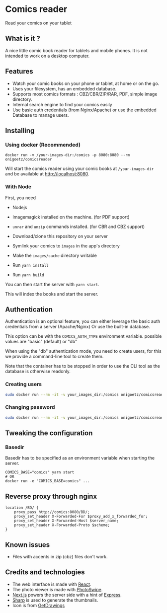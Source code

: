 # Comics reader
Read your comics on your tablet

## What is it ?
A nice little comic book reader for tablets and mobile phones.
It is not intended to work on a desktop computer.

## Features

- Watch your comic books on your phone or tablet, at home or on the go.
- Uses your filesystem, has an embedded database.
- Supports most comics formats : CBZ/CBR/ZIP/RAR, PDF, simple image directory.
- Internal search engine to find your comics easily
- Use basic auth credentials (from Nginx/Apache) or use the embedded Database to manage users.

## Installing

### Using docker (Recommended)

```
docker run -v /your-images-dir:/comics -p 8080:8080 --rm onigoetz/comicsreader
```

Will start the comics reader using your comic books at `/your-images-dir` and be available at [http://localhost:8080]().


### With Node

First, you need
- Nodejs
- Imagemagick installed on the machine. (for PDF support)
- `unrar` and `unzip` commands installed. (for CBR and CBZ support)

- Download/clone this repository on your server
- Symlink your comics to `images` in the app's directory
- Make the `images/cache` directory writable
- Run `yarn install`
- Run `yarn build`

You can then start the server with `yarn start`.

This will index the books and start the server.

## Authentication

Authentication is an optional feature, you can either leverage the basic auth credentials from a server (Apache/Nginx)
Or use the built-in database.

This option can be with the `COMICS_AUTH_TYPE` environment variable.
possible values are "basic" (default) or "db"

When using the "db" authentication mode, you need to create users, for this we provide a command-line tool to create them.

Note that the container has to be stopped in order to use the CLI tool as the database is otherwise readonly.

### Creating users

```bash
sudo docker run --rm -it -v your_images_dir:/comics onigoetz/comicsreader node comics createUser
```

### Changing password

```bash
sudo docker run --rm -it -v your_images_dir:/comics onigoetz/comicsreader node comics changePassword
```

## Tweaking the configuration

### Basedir

Basedir has to be specified as an environment variable when starting the server.

```
COMICS_BASE="comics" yarn start
# OR
docker run -e "COMICS_BASE=comics" ...
```

## Reverse proxy through nginx

```
location /BD/ {
    proxy_pass http://comics:8080/BD/;
    proxy_set_header X-Forwarded-For $proxy_add_x_forwarded_for;
    proxy_set_header X-Forwarded-Host $server_name;
    proxy_set_header X-Forwarded-Proto $scheme;
}
```

## Known issues

- Files with accents in zip (cbz) files don't work.

## Credits and technologies

- The web interface is made with [React](https://facebook.github.io/react/).
- The photo viewer is made with [PhotoSwipe](http://photoswipe.com/).
- [Next.js](https://nextjs.org/) powers the server side with a hint of [Express](http://expressjs.com/).
- [Sharp](http://sharp.pixelplumbing.com/en/stable/) is used to generate the thumbnails. 
- Icon is from [GetDrawings](http://getdrawings.com/get-icon#comic-book-icon-68.jpg)
